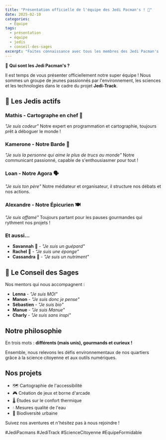 ```yaml
---
title: "Présentation officielle de l'équipe des Jedi Pacman's ! 👥"
date: 2025-02-10
categories:
  - Équipe
tags:
  - présentation
  - équipe
  - jedis
  - conseil-des-sages
excerpt: "Faites connaissance avec tous les membres des Jedi Pacman's : les Jedis actifs et leur Conseil des Sages !"
---
```


👋 **Qui sont les Jedi Pacman's ?**

Il est temps de vous présenter officiellement notre super équipe ! Nous sommes un groupe de jeunes passionnés par l'environnement, les sciences et les technologies dans le cadre du projet **Jedi-Track**.

## 🌟 Les Jedis actifs

### Mathis - Cartographe en chef 🧭
*"Je suis codeur"*
Notre expert en programmation et cartographie, toujours prêt à déboguer le monde !

### Kamerone - Notre Barde 🎤
*"Je suis la personne qui aime le plus de trucs au monde"*
Notre communicant passionné, capable de s'enthousiasmer pour tout !

### Loan - Notre Agora 🗣️
*"Je suis ton père"*
Notre médiateur et organisateur, il structure nos débats et nos actions.

### Alexandre - Notre Épicurien 🍽️
*"Je suis affamé"*
Toujours partant pour les pauses gourmandes qui rythment nos projets !

### Et aussi...
- **Savannah** 🐆 - *"Je suis un guépard"*
- **Rachel** 🧽 - *"Je suis une éponge"*
- **Cassandra** 🥬 - *"Je suis un nutriment"*

## 🧙 Le Conseil des Sages

Nos mentors qui nous accompagnent :
- **Lenna** - *"Je suis MOI"*
- **Manon** - *"Je suis donc je pense"*
- **Sébastien** - *"Je suis bio"*
- **Manue** - *"Je suis Manue"*
- **Charly** - *"Je suis sans inspi"*

## Notre philosophie

En trois mots : **différents (mais unis), gourmands et curieux !**

Ensemble, nous relevons les défis environnementaux de nos quartiers grâce à la science citoyenne et aux outils numériques.

## Nos projets

- 🗺️ Cartographie de l'accessibilité
- 🎮 Création de jeux et borne d'arcade
- 🌡️ Études sur le confort thermique
- 💧 Mesures qualité de l'eau
- 🌿 Biodiversité urbaine

Suivez nos aventures et n'hésitez pas à nous rejoindre !

#JediPacmans #JediTrack #ScienceCitoyenne #EquipeFormidable